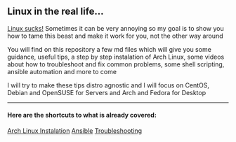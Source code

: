 ## Linux in the real life...

[Linux sucks!](https://www.youtube.com/playlist?list=PLDC924p3tjDCid6Jh5QCc0ro33mwHmkWZ) Sometimes it can be very annoying so my goal is to show you how to tame this beast and make it work for you, not the other way around

You will find on this repository a few md files which will give you some guidance, useful tips, a step by step instalation of Arch Linux, some videos about how to troubleshoot and fix common problems, some shell scripting, ansible automation and more to come

I will try to make these tips distro agnostic and I will focus on CentOS, Debian and OpenSUSE for Servers and Arch and Fedora for Desktop

---

#### Here are the shortcuts to what is already covered:

[Arch Linux Instalation](Arch-Linux/)
[Ansible](Ansible/)
[Troubleshooting](Troubleshooting/)


